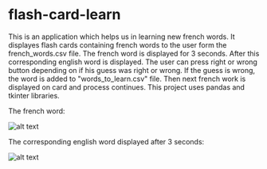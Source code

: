 # flash-card-learn
This is an application which helps us in learning new french words. 
It displayes flash cards containing french words to the user form the french_words.csv file. The french word is displayed for 3 seconds. After this corresponding english word is displayed. 
The user can press right or wrong button depending on if his guess was right or wrong. If the guess is wrong, the word is added to "words_to_learn.csv" file.
Then next french work is displayed on card and process continues.
This project uses pandas and tkinter libraries.

The french word:

![alt text](https://github.com/shubham101096/flash-card-learn-python/blob/master/screenshots/french.png)


The corresponding english word displayed after 3 seconds:

![alt text](https://github.com/shubham101096/flash-card-learn-python/blob/master/screenshots/english.png)
